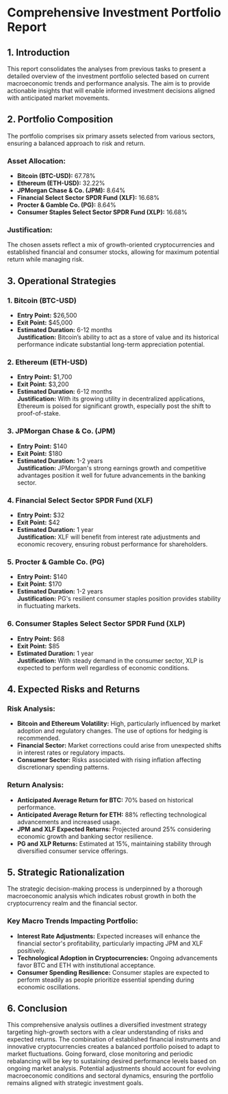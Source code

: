 # Comprehensive Investment Portfolio Report

## 1. Introduction  

This report consolidates the analyses from previous tasks to present a detailed overview of the investment portfolio selected based on current macroeconomic trends and performance analysis. The aim is to provide actionable insights that will enable informed investment decisions aligned with anticipated market movements.

## 2. Portfolio Composition  

The portfolio comprises six primary assets selected from various sectors, ensuring a balanced approach to risk and return.

### **Asset Allocation:**
- **Bitcoin (BTC-USD):** 67.78%
- **Ethereum (ETH-USD):** 32.22%
- **JPMorgan Chase & Co. (JPM):** 8.64%
- **Financial Select Sector SPDR Fund (XLF):** 16.68%
- **Procter & Gamble Co. (PG):** 8.64%
- **Consumer Staples Select Sector SPDR Fund (XLP):** 16.68%

### **Justification:**
The chosen assets reflect a mix of growth-oriented cryptocurrencies and established financial and consumer stocks, allowing for maximum potential return while managing risk.

## 3. Operational Strategies  

### **1. Bitcoin (BTC-USD)**  
- **Entry Point:** $26,500  
- **Exit Point:** $45,000  
- **Estimated Duration:** 6-12 months  
  **Justification:** Bitcoin’s ability to act as a store of value and its historical performance indicate substantial long-term appreciation potential.

### **2. Ethereum (ETH-USD)**  
- **Entry Point:** $1,700  
- **Exit Point:** $3,200  
- **Estimated Duration:** 6-12 months  
  **Justification:** With its growing utility in decentralized applications, Ethereum is poised for significant growth, especially post the shift to proof-of-stake.

### **3. JPMorgan Chase & Co. (JPM)**  
- **Entry Point:** $140  
- **Exit Point:** $180  
- **Estimated Duration:** 1-2 years  
  **Justification:** JPMorgan's strong earnings growth and competitive advantages position it well for future advancements in the banking sector.

### **4. Financial Select Sector SPDR Fund (XLF)**  
- **Entry Point:** $32  
- **Exit Point:** $42  
- **Estimated Duration:** 1 year  
  **Justification:** XLF will benefit from interest rate adjustments and economic recovery, ensuring robust performance for shareholders.

### **5. Procter & Gamble Co. (PG)**  
- **Entry Point:** $140  
- **Exit Point:** $170  
- **Estimated Duration:** 1-2 years  
  **Justification:** PG's resilient consumer staples position provides stability in fluctuating markets.

### **6. Consumer Staples Select Sector SPDR Fund (XLP)**  
- **Entry Point:** $68  
- **Exit Point:** $85  
- **Estimated Duration:** 1 year  
  **Justification:** With steady demand in the consumer sector, XLP is expected to perform well regardless of economic conditions.

## 4. Expected Risks and Returns  

### **Risk Analysis:**
- **Bitcoin and Ethereum Volatility:** High, particularly influenced by market adoption and regulatory changes. The use of options for hedging is recommended.
- **Financial Sector:** Market corrections could arise from unexpected shifts in interest rates or regulatory impacts.
- **Consumer Sector:** Risks associated with rising inflation affecting discretionary spending patterns.

### **Return Analysis:**
- **Anticipated Average Return for BTC:** 70% based on historical performance.
- **Anticipated Average Return for ETH:** 88% reflecting technological advancements and increased usage.
- **JPM and XLF Expected Returns:** Projected around 25% considering economic growth and banking sector resilience.
- **PG and XLP Returns:** Estimated at 15%, maintaining stability through diversified consumer service offerings.

## 5. Strategic Rationalization  

The strategic decision-making process is underpinned by a thorough macroeconomic analysis which indicates robust growth in both the cryptocurrency realm and the financial sector. 

### **Key Macro Trends Impacting Portfolio:**
- **Interest Rate Adjustments:** Expected increases will enhance the financial sector's profitability, particularly impacting JPM and XLF positively.
- **Technological Adoption in Cryptocurrencies:** Ongoing advancements favor BTC and ETH with institutional acceptance.
- **Consumer Spending Resilience:** Consumer staples are expected to perform steadily as people prioritize essential spending during economic oscillations.

## 6. Conclusion  

This comprehensive analysis outlines a diversified investment strategy targeting high-growth sectors with a clear understanding of risks and expected returns. The combination of established financial instruments and innovative cryptocurrencies creates a balanced portfolio poised to adapt to market fluctuations. Going forward, close monitoring and periodic rebalancing will be key to sustaining desired performance levels based on ongoing market analysis. Potential adjustments should account for evolving macroeconomic conditions and sectoral dynamics, ensuring the portfolio remains aligned with strategic investment goals.